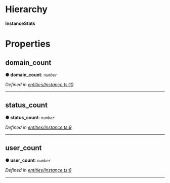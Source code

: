 

# Hierarchy

**InstanceStats**

# Properties

<a id="domain_count"></a>

##  domain_count

**● domain_count**: *`number`*

*Defined in [entities/Instance.ts:10](https://github.com/lagunehq/core/blob/ae202cb/src/entities/Instance.ts#L10)*

___
<a id="status_count"></a>

##  status_count

**● status_count**: *`number`*

*Defined in [entities/Instance.ts:9](https://github.com/lagunehq/core/blob/ae202cb/src/entities/Instance.ts#L9)*

___
<a id="user_count"></a>

##  user_count

**● user_count**: *`number`*

*Defined in [entities/Instance.ts:8](https://github.com/lagunehq/core/blob/ae202cb/src/entities/Instance.ts#L8)*

___

